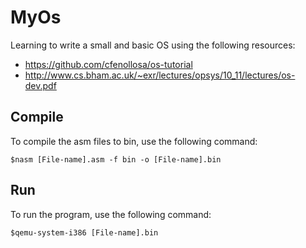 # MyOs

Learning to write a small and basic OS using the following resources:

* https://github.com/cfenollosa/os-tutorial
* http://www.cs.bham.ac.uk/~exr/lectures/opsys/10_11/lectures/os-dev.pdf

## Compile
To compile the asm files to bin, use the following command:
```
$nasm [File-name].asm -f bin -o [File-name].bin
```

## Run
To run the program, use the following command:
```
$qemu-system-i386 [File-name].bin
```
